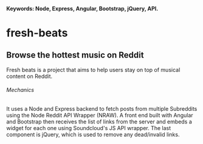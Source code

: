 #### Keywords: Node, Express, Angular, Bootstrap, jQuery, API. 

# fresh-beats
## Browse the hottest music on Reddit
Fresh beats is a project that aims to help users stay on top of musical content on Reddit.
###### Mechanics
It uses a Node and Express backend to fetch posts from multiple Subreddits using the Node Reddit API Wrapper (NRAW).
A front end built with Angular and Bootstrap then receives the list of links from the server and embeds a widget for each one using
Soundcloud's JS API wrapper. The last component is jQuery, which is used to remove any dead/invalid links. 




